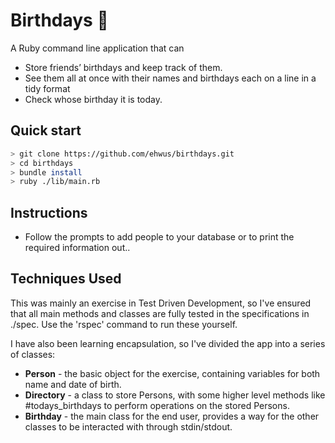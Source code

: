# Birthdays 🥳

A Ruby command line application that can
- Store friends’ birthdays and keep track of them.
- See them all at once with their names and birthdays each on a line in a tidy format
- Check whose birthday it is today.

## Quick start
```bash
> git clone https://github.com/ehwus/birthdays.git
> cd birthdays
> bundle install
> ruby ./lib/main.rb
```

## Instructions

- Follow the prompts to add people to your database or to print the required information out..

## Techniques Used

This was mainly an exercise in Test Driven Development, so I've ensured that all main methods and classes are fully tested in the specifications in ./spec. Use the 'rspec' command to run these yourself.

I have also been learning encapsulation, so I've divided the app into a series of classes:

 - **Person** - the basic object for the exercise, containing variables for both name and date of birth.
 - **Directory** - a class to store Persons, with some higher level methods like #todays_birthdays to perform operations on the stored Persons.
 - **Birthday** - the main class for the end user, provides a way for the other classes to be interacted with through stdin/stdout.
